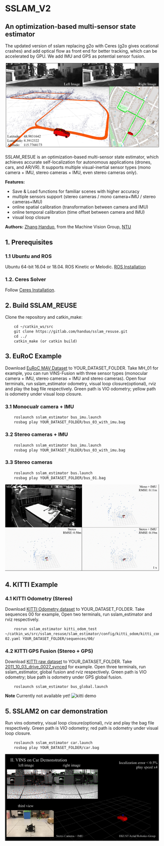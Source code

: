# SSLAM_V2
## An optimization-based multi-sensor state estimator

The updated version of sslam replacing g2o with Ceres (g2o gives ocational crashes) and add optical flow as front end for better tracking, which can be accelerated by GPU. We add IMU and GPS as potential sensor fusion.

![sslam intro](./support_files/image/kitti.png)

SSLAM_RESUE is an optimization-based multi-sensor state estimator, which achieves accurate self-localization for autonomous applications (drones, cars, and AR/VR). It supports multiple visual-inertial sensor types (mono camera + IMU, stereo cameras + IMU, even stereo cameras only). 

**Features:**
- Save & Load functions for familiar scenes with higher accuracy
- multiple sensors support (stereo cameras / mono camera+IMU / stereo cameras+IMU)
- online spatial calibration (transformation between camera and IMU)
- online temporal calibration (time offset between camera and IMU)
- visual loop closure

**Authors:** [Zhang Handuo](http://zhanghanduo.github.io), from the Machine Vision Group, [NTU](https://www.ntu.edu.sg/Pages/home.aspx)

## 1. Prerequisites
### 1.1 **Ubuntu** and **ROS**
Ubuntu 64-bit 16.04 or 18.04.
ROS Kinetic or Melodic. [ROS Installation](http://wiki.ros.org/ROS/Installation)

### 1.2. **Ceres Solver**
Follow [Ceres Installation](http://ceres-solver.org/installation.html).


## 2. Build SSLAM_REUSE
Clone the repository and catkin_make:
```
    cd ~/catkin_ws/src
    git clone https://gitlab.com/handuo/sslam_resuse.git
    cd ../
    catkin_make (or catkin build)
```

## 3. EuRoC Example
Download [EuRoC MAV Dataset](http://projects.asl.ethz.ch/datasets/doku.php?id=kmavvisualinertialdatasets) to YOUR_DATASET_FOLDER. Take MH_01 for example, you can run VINS-Fusion with three sensor types (monocular camera + IMU, stereo cameras + IMU and stereo cameras). 
Open four terminals, run sslam_estimator odometry, visual loop closure(optional), rviz and play the bag file respectively. 
Green path is VIO odometry; yellow path is odometry under visual loop closure.

### 3.1 Monocualr camera + IMU

```
    roslaunch sslam_estimator bus_imu.launch
    rosbag play YOUR_DATASET_FOLDER/bus_03_with_imu.bag
```

### 3.2 Stereo cameras + IMU

```
    roslaunch sslam_estimator bus_imu.launch
    rosbag play YOUR_DATASET_FOLDER/bus_03_with_imu.bag
```

### 3.3 Stereo cameras

```
    roslaunch sslam_estimator bus.launch
    rosbag play YOUR_DATASET_FOLDER/bus_01.bag
```
![euroc demo](./support_files/image/euroc.gif)

## 4. KITTI Example
### 4.1 KITTI Odometry (Stereo)
Download [KITTI Odometry dataset](http://www.cvlibs.net/datasets/kitti/eval_odometry.php) to YOUR_DATASET_FOLDER. Take sequences 00 for example,
Open two terminals, run sslam_estimator and rviz respectively. 
```
    rosrun sslam_estimator kitti_odom_test ~/catkin_ws/src/sslam_resuse/slam_estimator/config/kitti_odom/kitti_config00-02.yaml YOUR_DATASET_FOLDER/sequences/00/ 
```
### 4.2 KITTI GPS Fusion (Stereo + GPS)
Download [KITTI raw dataset](http://www.cvlibs.net/datasets/kitti/raw_data.php) to YOUR_DATASET_FOLDER. Take [2011_10_03_drive_0027_synced](https://s3.eu-central-1.amazonaws.com/avg-kitti/raw_data/2011_10_03_drive_0027/2011_10_03_drive_0027_sync.zip) for example.
Open three terminals, run sslam_estimator, global fusion and rviz respectively. 
Green path is VIO odometry; blue path is odometry under GPS global fusion.
```
    roslaunch sslam_estimator bus_global.launch
```
**Note** Currently not available yet!
![kitti demo](support_files/image/kitti.gif)

## 5. SSLAM2 on car demonstration
Run vins odometry, visual loop closure(optional), rviz and play the bag file respectively. 
Green path is VIO odometry; red path is odometry under visual loop closure.
```
    roslaunch sslam_estimator car.launch
    rosbag play YOUR_DATASET_FOLDER/car.bag
```

![car demo](support_files/image/car_gif.gif)


